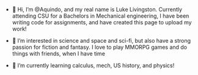 - 👋 Hi, I’m @Aquindo, and my real name is Luke Livingston. Currently attending CSU for a Bachelors in Mechanical engineering, I have been writing code for assignments, and have created this page to upload my work! 

- 👀 I’m interested in science and space and sci-fi, but also have a strong passion for fiction and fantasy. I love to play MMORPG games and do things with friends, when I have time
 
- 🌱 I’m currently learning calculus, mech, US history, and physics!


<!---
Aquindo/Aquindo is a ✨ special ✨ repository because its `README.md` (this file) appears on your GitHub profile.
You can click the Preview link to take a look at your changes.
--->
